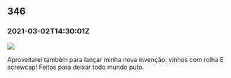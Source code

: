   

346
---

### 2021-03-02T14:30:01Z

![](https://bebiodicionario-com.s3.amazonaws.com/media/posts/202103/155557103_544222653222737_1724067278447718469_n_18103905751210655.jpg)

Aproveitarei também para lançar minha nova invenção: vinhos com rolha E screwcap! Feitos para deixar todo mundo puto.

